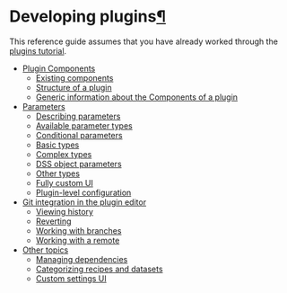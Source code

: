 Developing plugins[¶](#developing-plugins "Permalink to this heading")
======================================================================


This reference guide assumes that you have already worked through the [plugins tutorial](https://developer.dataiku.com/latest/tutorials/plugins/index.html "(in Developer Guide)").



* [Plugin Components](plugins-components.html)
	+ [Existing components](plugins-components.html#existing-components)
	+ [Structure of a plugin](plugins-components.html#structure-of-a-plugin)
	+ [Generic information about the Components of a plugin](plugins-components.html#generic-information-about-the-components-of-a-plugin)
* [Parameters](params.html)
	+ [Describing parameters](params.html#describing-parameters)
	+ [Available parameter types](params.html#available-parameter-types)
	+ [Conditional parameters](params.html#conditional-parameters)
	+ [Basic types](params.html#basic-types)
	+ [Complex types](params.html#complex-types)
	+ [DSS object parameters](params.html#dss-object-parameters)
	+ [Other types](params.html#other-types)
	+ [Fully custom UI](params.html#fully-custom-ui)
	+ [Plugin\-level configuration](params.html#plugin-level-configuration)
* [Git integration in the plugin editor](git-editor.html)
	+ [Viewing history](git-editor.html#viewing-history)
	+ [Reverting](git-editor.html#reverting)
	+ [Working with branches](git-editor.html#working-with-branches)
	+ [Working with a remote](git-editor.html#working-with-a-remote)
* [Other topics](other.html)
	+ [Managing dependencies](other.html#managing-dependencies)
	+ [Categorizing recipes and datasets](other.html#categorizing-recipes-and-datasets)
	+ [Custom settings UI](other.html#custom-settings-ui)